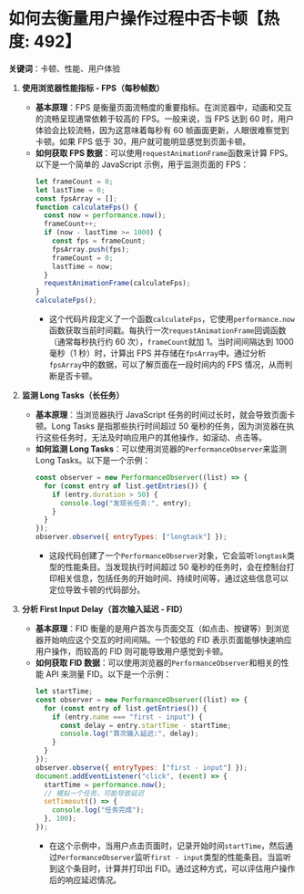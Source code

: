 # 如何去衡量用户操作过程中否卡顿【热度: 492】

**关键词**：卡顿、性能、用户体验

1. **使用浏览器性能指标 - FPS（每秒帧数）**

   - **基本原理**：FPS 是衡量页面流畅度的重要指标。在浏览器中，动画和交互的流畅呈现通常依赖于较高的 FPS。一般来说，当 FPS 达到 60 时，用户体验会比较流畅，因为这意味着每秒有 60 帧画面更新，人眼很难察觉到卡顿。如果 FPS 低于 30，用户就可能明显感觉到页面卡顿。
   - **如何获取 FPS 数据**：可以使用`requestAnimationFrame`函数来计算 FPS。以下是一个简单的 JavaScript 示例，用于监测页面的 FPS：
     ```javascript
     let frameCount = 0;
     let lastTime = 0;
     const fpsArray = [];
     function calculateFps() {
       const now = performance.now();
       frameCount++;
       if (now - lastTime >= 1000) {
         const fps = frameCount;
         fpsArray.push(fps);
         frameCount = 0;
         lastTime = now;
       }
       requestAnimationFrame(calculateFps);
     }
     calculateFps();
     ```
     - 这个代码片段定义了一个函数`calculateFps`，它使用`performance.now`函数获取当前时间戳。每执行一次`requestAnimationFrame`回调函数（通常每秒执行约 60 次），`frameCount`就加 1。当时间间隔达到 1000 毫秒（1 秒）时，计算出 FPS 并存储在`fpsArray`中。通过分析`fpsArray`中的数据，可以了解页面在一段时间内的 FPS 情况，从而判断是否卡顿。

2. **监测 Long Tasks（长任务）**

   - **基本原理**：当浏览器执行 JavaScript 任务的时间过长时，就会导致页面卡顿。Long Tasks 是指那些执行时间超过 50 毫秒的任务，因为浏览器在执行这些任务时，无法及时响应用户的其他操作，如滚动、点击等。
   - **如何监测 Long Tasks**：可以使用浏览器的`PerformanceObserver`来监测 Long Tasks。以下是一个示例：
     ```javascript
     const observer = new PerformanceObserver((list) => {
       for (const entry of list.getEntries()) {
         if (entry.duration > 50) {
           console.log("发现长任务:", entry);
         }
       }
     });
     observer.observe({ entryTypes: ["longtask"] });
     ```
     - 这段代码创建了一个`PerformanceObserver`对象，它会监听`longtask`类型的性能条目。当发现执行时间超过 50 毫秒的任务时，会在控制台打印相关信息，包括任务的开始时间、持续时间等，通过这些信息可以定位导致卡顿的代码部分。

3. **分析 First Input Delay（首次输入延迟 - FID）**

   - **基本原理**：FID 衡量的是用户首次与页面交互（如点击、按键等）到浏览器开始响应这个交互的时间间隔。一个较低的 FID 表示页面能够快速响应用户操作，而较高的 FID 则可能导致用户感觉到卡顿。
   - **如何获取 FID 数据**：可以使用浏览器的`PerformanceObserver`和相关的性能 API 来测量 FID。以下是一个示例：
     ```javascript
     let startTime;
     const observer = new PerformanceObserver((list) => {
       for (const entry of list.getEntries()) {
         if (entry.name === "first - input") {
           const delay = entry.startTime - startTime;
           console.log("首次输入延迟:", delay);
         }
       }
     });
     observer.observe({ entryTypes: ["first - input"] });
     document.addEventListener("click", (event) => {
       startTime = performance.now();
       // 模拟一个任务，可能导致延迟
       setTimeout(() => {
         console.log("任务完成");
       }, 100);
     });
     ```
     - 在这个示例中，当用户点击页面时，记录开始时间`startTime`，然后通过`PerformanceObserver`监听`first - input`类型的性能条目。当监听到这个条目时，计算并打印出 FID。通过这种方式，可以评估用户操作后的响应延迟情况。